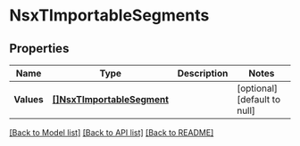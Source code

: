 # NsxTImportableSegments

## Properties
Name | Type | Description | Notes
------------ | ------------- | ------------- | -------------
**Values** | [**[]NsxTImportableSegment**](NsxTImportableSegment.md) |  | [optional] [default to null]

[[Back to Model list]](../README.md#documentation-for-models) [[Back to API list]](../README.md#documentation-for-api-endpoints) [[Back to README]](../README.md)


